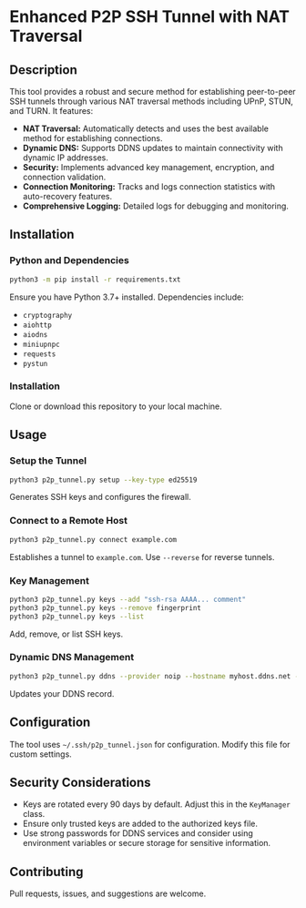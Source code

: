 # Enhanced P2P SSH Tunnel with NAT Traversal

## Description
This tool provides a robust and secure method for establishing peer-to-peer SSH tunnels through various NAT traversal methods including UPnP, STUN, and TURN. It features:

- **NAT Traversal:** Automatically detects and uses the best available method for establishing connections.
- **Dynamic DNS:** Supports DDNS updates to maintain connectivity with dynamic IP addresses.
- **Security:** Implements advanced key management, encryption, and connection validation.
- **Connection Monitoring:** Tracks and logs connection statistics with auto-recovery features.
- **Comprehensive Logging:** Detailed logs for debugging and monitoring.

## Installation

### Python and Dependencies
```bash
python3 -m pip install -r requirements.txt
```
Ensure you have Python 3.7+ installed. Dependencies include:
- `cryptography`
- `aiohttp`
- `aiodns`
- `miniupnpc`
- `requests`
- `pystun`

### Installation
Clone or download this repository to your local machine.

## Usage

### Setup the Tunnel
```bash
python3 p2p_tunnel.py setup --key-type ed25519
```
Generates SSH keys and configures the firewall.

### Connect to a Remote Host
```bash
python3 p2p_tunnel.py connect example.com
```
Establishes a tunnel to `example.com`. Use `--reverse` for reverse tunnels.

### Key Management
```bash
python3 p2p_tunnel.py keys --add "ssh-rsa AAAA... comment"
python3 p2p_tunnel.py keys --remove fingerprint
python3 p2p_tunnel.py keys --list
```
Add, remove, or list SSH keys.

### Dynamic DNS Management
```bash
python3 p2p_tunnel.py ddns --provider noip --hostname myhost.ddns.net --username user --password pass
```
Updates your DDNS record.

## Configuration
The tool uses `~/.ssh/p2p_tunnel.json` for configuration. Modify this file for custom settings.

## Security Considerations

- Keys are rotated every 90 days by default. Adjust this in the `KeyManager` class.
- Ensure only trusted keys are added to the authorized keys file.
- Use strong passwords for DDNS services and consider using environment variables or secure storage for sensitive information.

## Contributing
Pull requests, issues, and suggestions are welcome. 
